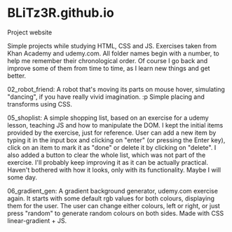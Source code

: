 # BLiTz3R.github.io
Project website

Simple projects while studying HTML, CSS and JS. Exercises taken from Khan Academy and udemy.com. All folder names begin with a number, to help me remember their chronological order. Of course I go back and improve some of them from time to time, as I learn new things and get better.

02_robot_friend: A robot that's moving its parts on mouse hover, simulating "dancing", if you have really vivid imagination. :p Simple placing and transforms using CSS.

05_shoplist: A simple shopping list, based on an exercise for a udemy lesson, teaching JS and how to manipulate the DOM. I kept the initial items provided by the exercise, just for reference. User can add a new item by typing it in the input box and clicking on "enter" (or pressing the Enter key), click on an item to mark it as "done" or delete it by clicking on "delete". I also added a button to clear the whole list, which was not part of the exercise. I'll probably keep improving it as it can be actually practical. Haven't bothered with how it looks, only with its functionality. Maybe I will some day.

06_gradient_gen: A gradient background generator, udemy.com exercise again. It starts with some default rgb values for both colours, displaying them for the user. The user can change either colours, left or right, or just press "random" to generate random colours on both sides. Made with CSS linear-gradient + JS.
